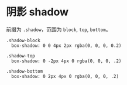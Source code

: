 # 阴影 shadow

前缀为 `.shadow`，范围为 `block`, `top`, `bottom`。

```stylus
.shadow-block 
  box-shadow: 0 0 4px 2px rgba(0, 0, 0, 0.2)

.shadow-top
  box-shadow: 0 -2px 4px 0 rgba(0, 0, 0, .2)    
  
.shadow-bottom
  box-shadow: 0 2px 4px 0 rgba(0, 0, 0, .2)    
```
